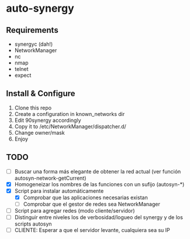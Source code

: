# auto-synergy

## Requirements

* synergyc (dah!)
* NetworkManager
* nc 
* nmap
* telnet
* expect 

## Install & Configure

1. Clone this repo
2. Create a configuration in known_networks dir
3. Edit 90synergy accordingly
4. Copy it to /etc/NetworkManager/dispatcher.d/
5. Change owner/mask
6. Enjoy

## TODO

* [ ] Buscar una forma más elegante de obtener la red actual (ver función autosyn-network-getCurrent)
* [x] Homogeneizar los nombres de las funciones con un sufijo (autosyn-*)
* [x] Script para instalar automáticamente
  * [x] Comprobar que las aplicaciones necesarias existan
  * [ ] Comprobar que el gestor de redes sea NetworkManager
* [ ] Script para agregar redes (modo cliente/servidor) 
* [ ] Distinguir entre niveles los de verbosidad/logueo del synergy y de los scripts autosyn
* [ ] CLIENTE: Esperar a que el servidor levante, cualquiera sea su IP
